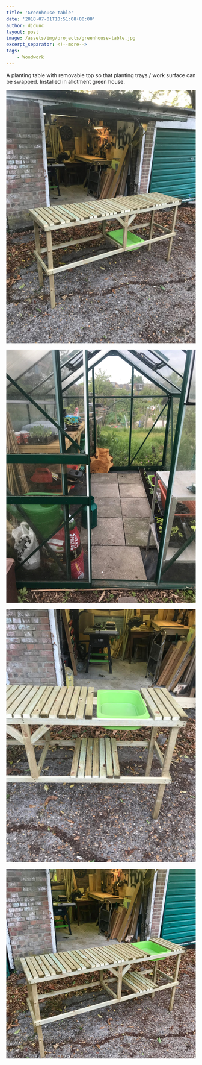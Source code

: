 ```yaml
---
title: 'Greenhouse table'
date: '2018-07-01T10:51:08+00:00'
author: djdunc
layout: post
image: /assets/img/projects/greenhouse-table.jpg
excerpt_separator: <!--more-->
tags:
    - Woodwork
---
```


A planting table with removable top so that planting trays / work surface can be swapped. Installed in allotment green house.


![Greenhouse Potting Table](/assets/img/projects/greenhouse-table.jpg)

<!--more-->

![Greenhouse](/assets/img/projects/greenhouse.webp)

![Greenhouse Potting Table](/assets/img/projects/greenhouse-table2.jpg)

![Greenhouse Potting Table](/assets/img/projects/greenhouse-table3.jpg)
